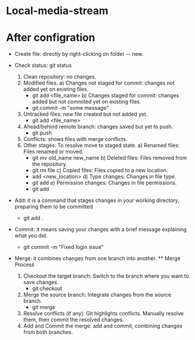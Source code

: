 # Local-media-stream
# After configration



* Create file: directly by right-clicking on folder -- new.

* Check status: git status
  1) Clean repository: no changes.
  2) Modified files.
     a) Changes not staged for commit: changes not added yet on existing files. 
       - git add <file_name>
     b) Changes staged for commit: changes added but not commited yet on existing files.
       - git commit -m "some message"
  3) Untracked files: new file created but not added yet. 
     - git add <file_name>
  4) Ahead/behind remote branch: changes saved but yet to push.
     - git push
  5) Conflicts: shows files with merge conflicts.
  6) Other stages: To resolve move to staged state.
    a) Renamed files: Files renamed or moved.
      - git mv old_name new_name 
    b) Deleted files: Files removed from the repository.
      - git rm file
    c) Copied files: Files copied to a new location.
      - add <new_location>
    d) Type changes: Changes in file type.
     - git add <file>
    e) Permission changes: Changes in file permissions.
     - git add <file>
     

* Add: it is a command that stages changes in your working directory, preparing them to be committed
  - git add .


* Commit: it means saving your changes with a brief message explaining what you did.
  - git commit -m "Fixed login issue"


* Merge: it combines changes from one branch into another.
  ** Merge Process

  1. Checkout the target branch: Switch to the branch where you want to save changes.
     - git checkout <branch-name>
  2. Merge the source branch: Integrate changes from the source branch.
     - git merge <branch-name>
  3. Resolve conflicts (if any): Git highlights conflicts. Manually resolve them, then commit the resolved changes.
  4. Add and Commit the merge: add and commit, combining changes from both branches.

  
                
